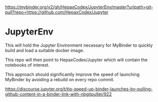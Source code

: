 https://mybinder.org/v2/gh/HepaxCodex/JupyterEnv/master?urlpath=git-pull?repo=https://github.com/HepaxCodex/Jupyter

# JupyterEnv

This will hold the Jupyter Environment necessary for MyBinder to quickly build and load a suitable docker image.

This repo will then point to HepaxCodex/Jupyter which will contain the notebooks of interest.

This approach should significantly improve the speed of launching MyBinder by avoiding a rebuild on every repo commit.

https://discourse.jupyter.org/t/tip-speed-up-binder-launches-by-pulling-github-content-in-a-binder-link-with-nbgitpuller/922
